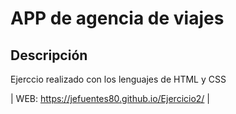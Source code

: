 # APP de agencia de viajes

## Descripción

Ejerccio realizado con los lenguajes de HTML y CSS

| WEB: https://jefuentes80.github.io/Ejercicio2/ |

